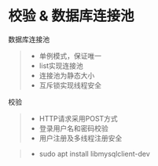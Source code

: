 
校验 & 数据库连接池
===============
数据库连接池
> * 单例模式，保证唯一
> * list实现连接池
> * 连接池为静态大小
> * 互斥锁实现线程安全

校验  
> * HTTP请求采用POST方式
> * 登录用户名和密码校验
> * 用户注册及多线程注册安全


> * sudo apt install libmysqlclient-dev
